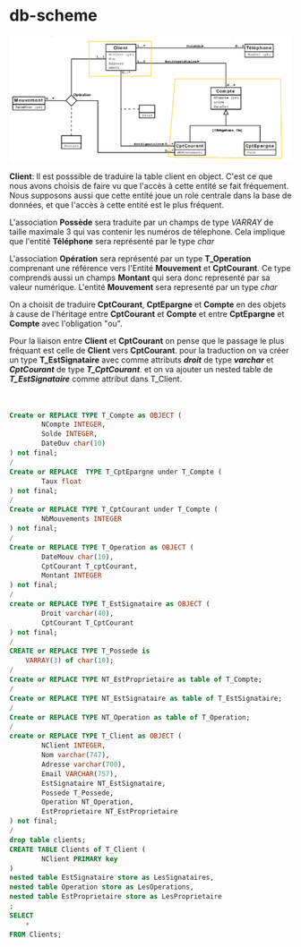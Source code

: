 # db-scheme
![Schèmas Base de Données](SchemasBdd.png)


**Client**: Il est posssible de traduire la table client en object. C'est ce que nous avons choisis de faire vu que l'accès à cette entité se fait fréquement. Nous supposons aussi que cette entité joue un role centrale dans la base de données, et que l'accès à cette entité est le plus fréquent. 

L'association **Possède** sera traduite par un champs de type *VARRAY* de taille maximale 3 qui vas contenir les numéros de télephone. Cela implique que l'entité **Téléphone** sera représenté par le type *char*

L'association **Opération** sera représenté par un type **T_Operation** comprenant une référence vers l'Entité **Mouvement** et **CptCourant**. Ce type comprends aussi un champs **Montant** qui sera donc representé par sa valeur numérique. L'entité **Mouvement** sera representé par un type *char*

On a choisit de traduire **CptCourant**, **CptEpargne** et **Compte** en des objets à cause de l'héritage entre **CptCourant** et **Compte** et entre **CptEpargne** et **Compte** avec l'obligation "ou".

Pour la liaison entre **Client** et **CptCourant** on pense que le passage le plus fréquant est celle de **Client** vers **CptCourant**. pour la traduction on va créer un type **T_EstSignataire** avec comme 
attributs ***droit*** de type ***varchar*** et ***CptCourant*** de type ***T_CptCourant***. et on va ajouter un nested table de ***T_EstSignataire*** comme attribut dans T_Client.

```SQL


Create or REPLACE TYPE T_Compte as OBJECT (
        NCompte INTEGER,
        Solde INTEGER,
        DateOuv char(10)
) not final;
/
Create or REPLACE  TYPE T_CptEpargne under T_Compte (
        Taux float
) not final;
/
Create or REPLACE TYPE T_CptCourant under T_Compte (
        NbMouvements INTEGER
) not final;
/
Create or REPLACE TYPE T_Operation as OBJECT (
        DateMouv char(10),
        CptCourant T_cptCourant,
        Montant INTEGER
) not final;
/
create or REPLACE TYPE T_EstSignataire as OBJECT (
        Droit varchar(40),
        CptCourant T_CptCourant
) not final;
/
CREATE or REPLACE TYPE T_Possede is 
    VARRAY(3) of char(10);
/
Create or REPLACE TYPE NT_EstProprietaire as table of T_Compte;
/
Create or REPLACE TYPE NT_EstSignataire as table of T_EstSignataire;
/
Create or REPLACE TYPE NT_Operation as table of T_Operation;
/
create or REPLACE TYPE T_Client as OBJECT (
        NClient INTEGER,
        Nom varchar(747),
        Adresse varchar(700),
        Email VARCHAR(757),
        EstSignataire NT_EstSignataire,
        Possede T_Possede,
        Operation NT_Operation,
        EstProprietaire NT_EstProprietaire
) not final;
/
drop table clients;
CREATE TABLE Clients of T_Client (
        NClient PRIMARY key
)
nested table EstSignataire store as LesSignataires,
nested table Operation store as LesOperations,
nested table EstProprietaire store as LesProprietaire
;
SELECT
    *
FROM Clients;

```